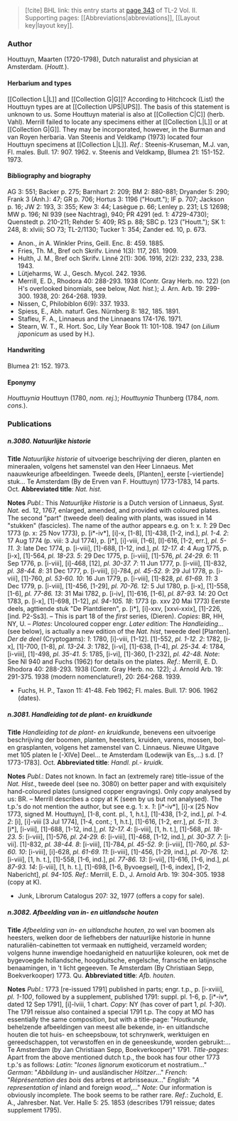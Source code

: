 > [!cite] BHL link: this entry starts at [page 343](https://www.biodiversitylibrary.org/item/103253#page/369/mode/1up) of TL-2 Vol. II.
> Supporting pages: [[Abbreviations|abbreviations]], [[Layout key|layout key]].

### Author

Houttuyn, Maarten (1720-1798), Dutch naturalist and physician at Amsterdam. (*Houtt.*).

#### Herbarium and types

[[Collection L|L]] and [[Collection G|G]]? According to Hitchcock (List) the Houttuyn types are at [[Collection UPS|UPS]]. The basis of this statement is unknown to us. Some Houttuyn material is also at [[Collection C|C]] (herb. Vahl). Merrill failed to locate any specimens either at [[Collection L|L]] or at [[Collection G|G]]. They may be incorporated, however, in the Burman and van Royen herbaria. Van Steenis and Veldkamp (1973) located four Houttuyn specimens at [[Collection L|L]].
*Ref*.: Steenis-Kruseman, M.J. van, Fl. males. Bull. 17: 907. 1962. v. Steenis and Veldkamp, Blumea 21: 151-152. 1973.

#### Bibliography and biography

AG 3: 551; Backer p. 275; Barnhart 2: 209; BM 2: 880-881; Dryander 5: 290; Frank 3 (Anh.): 47; GR p. 706; Hortus 3: 1196 ("Houtt."); IF p. 707; Jackson p. 16; JW 2: 193, 3: 355; Kew 3: 44; Lasègue p. 66; Lenley p. 231; LS 12698; MW p. 196; NI 939 (see Nachtrag), 940; PR 4291 (ed. 1: 4729-4730); Quenstedt p. 210-211; Rehder 5: 409; RS p. 88; SBC p. 123 ("Houtt."); SK 1: 248, 8: xlviii; SO 73; TL-2/1130; Tucker 1: 354; Zander ed. 10, p. 673.
- Anon., *in* A. Winkler Prins, Geill. Enc. 8: 459. 1885.
- Fries, Th. M., Bref och Skrifv. Linné 1(3): 117, 261. 1909.
- Hulth, J. M., Bref och Skrifv. Linné 2(1): 306. 1916, 2(2): 232, 233, 238. 1943.
- Lütjeharms, W. J., Gesch. Mycol. 242. 1936.
- Merrill, E. D., Rhodora 40: 288-293. 1938 (Contr. Gray Herb. no. 122) (on H's overlooked binomials, see below, *Nat. hist.*); J. Arn. Arb. 19: 299-300. 1938, 20: 264-268. 1939.
- Nissen, C, Philobiblon 6(9): 337. 1933.
- Spiess, E., Abh. naturf. Ges. Nürnberg 8: 182, 185. 1891.
- Stafleu, F. A., Linnaeus and the Linnaeans 174-176. 1971.
- Stearn, W. T., R. Hort. Soc, Lily Year Book 11: 101-108. 1947 (on *Lilium japonicum* as used by H.).

#### Handwriting

Blumea 21: 152. 1973.

#### Eponymy

*Houttuynia* Houttuyn (1780, *nom. rej.*); *Houttuynia* Thunberg (1784, *nom. cons.*).

### Publications

##### n.3080. Natuurlijke historie

**Title**
*Natuurlijke historie* of uitvoerige beschrijving der dieren, planten en mineraalen, volgens het samenstel van den Heer Linnaeus. Met naauwkeurige afbeeldingen. Tweede deels, \[Planten\], eerste \[-viertiende\] stuk... Te Amsterdam (By de Erven van F. Houttuyn) 1773-1783, 14 parts. Oct.
**Abbreviated title**: *Nat. hist.*

**Notes**
*Publ*.: This *Natuurlijke Historie* is a Dutch version of Linnaeus, *Syst. Nat.* ed. 12, 1767, enlarged, amended, and provided with coloured plates. The second "part" (tweede deel) dealing with plants, was issued in 14 "stukken" (fascicles). The name of the author appears e.g. on 1: x.
*1*: 29 Dec 1773 (p. x: 25 Nov 1773), p. \[i\*-iv\*\], \[i\]-x, \[1-8\], \[1\]-438, \[1-2, ind.\], *pl. 1-4.*
*2*: 17 Aug 1774 (p. viii: 3 Jul 1774), p. \[i\*\], \[i\]-viii, \[1-6\], \[I\]-616, \[1-2, err.\], *pl. 5-11.*
*3*: late Dec 1774, p. \[i-viii\], \[1\]-688, \[1-12, ind.\], *pl. 12-17.*
*4*: 4 Aug 1775, p. \[i-x\], \[1\]-564, *pl. 18-23.*
*5*: 29 Dec 1775, p. \[i-viii\], \[1\]-576, *pl. 24-29.*
*6*: 11 Sep 1776, p. \[i-viii\], \[i\]-468, \[12\], *pl. 30-37.*
*7*: 11 Jun 1777, p. \[i-viii\], \[1\]-832, *pl. 38-44.*
*8*: 31 Dec 1777, p. \[i-viii\], \[i\]-784, *pl. 45-52.*
*9*: 29 Jul 1778, p. \[i-viii\], \[1\]-760, *pl. 53-60.*
*10*: 16 Jun 1779, p. \[i-viii\], \[1\]-828, *pl. 61-69.*
*11*: 3 Dec 1779, p. \[i-viii\], \[1\]-456, \[1-29\], *pl. 70-76.*
*12*: 5 Jul 1780, p. \[i-x\], \[1\]-558, \[1-6\], *pl. 77-86.*
*13*: 31 Mai 1782, p. \[i-iv\], \[1\]-616, \[1-6\], *pl. 87-93.*
*14*: 20 Oct 1783, p. \[i-x\], \[1\]-698, \[1-12\], *pl. 94-105.*
*18*: 1773 (p. xxv 20 Mai 1773) Eerste deels, agttiende stuk "De Plantdieren", p. \[i\*\], \[i\]-xxv, \[xxvi-xxix\], \[1\]-226, \[ind. P2-Ss3\]. – This is part 18 of the *first* series, (Dieren).
*Copies*: BR, HH, NY, U. – *Plates*: Uncoloured copper engr.
*Later edition*: The *Handleiding*... (see below), is actually a new edition of the *Nat. hist*, tweede deel \[Planten\].
*Der de deel* (Cryptogams):
*1*: 1780, \[i\]-viii, \[1-12\]. \[1\]-552, *pl. 1-12.*
*2*: 1782, \[i-x\], \[1\]-700, \[1-8\], *pl. 13-24.*
*3*: 1782, \[i-vi\], \[1\]-638, \[1-4\], *pl. 25-34.*
*4*: 1784, \[i-viii\], \[1\]-498, *pl. 35-41.*
*5*: 1785, \[i-vi\], \[1\]-360, \[1-232\], *pl. 42-48.*
*Note*: See NI 940 and Fuchs (1962) for details on the plates.
*Ref*.: Merrill, E. D. Rhodora 40: 288-293. 1938 (Contr. Gray Herb. no. 122); J. Arnold Arb. 19: 291-375. 1938 (modern nomenclature!), 20: 264-268. 1939.
- Fuchs, H. P., Taxon 11: 41-48. Feb 1962; Fl. males. Bull. 17: 906. 1962 (dates).

##### n.3081. Handleiding tot de plant- en kruidkunde

**Title**
*Handleiding tot de plant- en kruidkunde*, benevens een uitvoerige beschrijving der boomen, planten, heesters, kruiden, varens, mossen, bol- en grasplanten, volgens het zamenstel van C. Linnaeus. Nieuwe Uitgave met 105 platen Ie \[-XIVe\] Deel... te Amsterdam (Lodewijk van Es,...) s.d. \[?1773-1783\]. Oct.
**Abbreviated title**: *Handl. pl.- kruidk.*

**Notes**
*Publ*.: Dates not known. In fact an (extremely rare) title-issue of the *Nat. Hist*., tweede deel (see no. 3080) on better paper and with exquisitely hand-coloured plates (unsigned copper engravings). Only *copy* analysed by us: BR. – Merrill describes a copy at K (seen by us but not analysed). The t.p.'s do not mention the author, but see e.g. 1: x.
*1*: \[i\*-iv\*\], \[i\]-x \[25 Nov 1773, signed M. Houttuyn\], \[1-8, cont. pl., 1, h.t.\], \[1\]-438, \[1-2, ind.\], *pl. 1-4.*
*2*: \[i\], \[i\]-viii \[3 Jul 1774\], \[1-4, cont.; 1, h.t.\], \[1\]-616, \[1-2, err.\], *pl. 5-11.*
*3*: \[i\*\], \[i-viii\], \[1\]-688, \[1-12, ind.\], *pl. 12-17.*
*4*: \[i-viii\], \[1, h. t.\], \[1\]-568, *pl. 18-23.*
*5*: \[i-viii\], \[1\]-576, *pl. 24-29.*
*6*: \[i-viii\], \[1\]-468, \[1-12, ind.\], *pl. 30-37.*
*7*: \[i-vii\]. \[1\]-832, *pl. 38-44.*
*8*: \[i-viii\], \[1\]-784, *pl. 45-52.*
*9*: \[i-viii\], \[1\]-760, *pl. 53-60.*
*10*: \[i-viii\], \[i\]-628, *pl. 61-69.*
*11*: \[i-viii\], \[1\]-456, \[1-29, ind.\], *pl. 70-76.*
*12*: \[i-viii\], \[1, h. t.\], \[1\]-558, \[1-6, ind.\], *pl. 77-86.*
*13*: \[i-vii\], \[1\]-616, \[1-6, ind.\], *pl. 87-93.*
*14*: \[i-viii\], \[1, h. t.\], \[1\]-698, \[1-6, Byvoegsel\], \[1-6, index\], \[1-2, Nabericht\], *pl. 94-105.*
*Ref*.: Merrill, E. D., J. Arnold Arb. 19: 304-305. 1938 (copy at K).
- Junk, Librorum Catalogus 207: 32, 1977 (offers a copy for sale).

##### n.3082. Afbeelding van in- en uitlandsche houten

**Title**
*Afbeelding van in- en uitlandsche houten*, zo wel van boomen als heesters, welken door de liefhebbers der natuurlijke historie in hunne naturaliën-cabinetten tot vermaak en nuttigheid, verzameld worden; volgens hunne inwendige hoedanigheid en natuurlijke koleuren, ook met de bygevoegde hollandsche, hoogduitsche, engelsche, fransche en latijnsche benaamingen, in 't licht gegeeven. Te Amsterdam (By Christiaan Sepp, Boekverkooper) 1773. Qu.
**Abbreviated title**: *Afb. houten*.

**Notes**
*Publ*.: 1773 \[re-issued 1791\] published in parts; engr. t.p., p. \[i-xviii\], *pl. 1-100*, followed by a supplement, published 1791: suppl. pl. 1-6, p. \[i\*-iv\*, dated 12 Sep 1791\], \[i\]-lviii, 1 chart. *Copy*: NY (has cover of part 1, *pl. 1-30*).
The 1791 reissue also contained a special 1791 t.p. The copy at MO has essentially the same composition, but with a title-page: "*Houtkunde*, behelzende afbeeldingen van meest alle bekende, in- en uitlandsche houten die tot huis- en scheepsbouw, tot schrynwerk, werktuigen en gereedschappen, tot verwstoffen en in de geneeskunde, worden gebruikt:... Te Amsterdam (by Jan Christiaan Sepp, Boekverkooper)" 1791.
*Title-pages*: Apart from the above mentioned dutch t.p., the book has four other 1773 t.p.'s as follows:
*Latin*: "*Icones lignorum* exoticorum et nostratium..."
*German*: "*Abbildung* in- und ausländischer *Höltzer*..."
*French*: "*Réprésentation des bois* des arbres et arbrisseaux..."
*English*: "*A representation of* inland and foreign *wood*,..."
*Note*: Our information is obviously incomplete. The book seems to be rather rare.
*Ref*.: Zuchold, E. A., Jahresber. Nat. Ver. Halle 5: 25. 1853 (describes 1791 reissue; dates supplement 1795).

